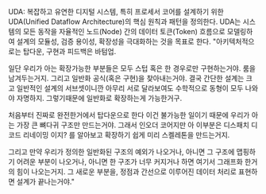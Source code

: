 UDA: 복잡하고 유연한 디지털 시스템, 특히 프로세서 코어를 설계하기 위한 UDA(Unified Dataflow Architecture)의 핵심 원칙과 패턴을 정의한다. UDA는 시스템의 모든 동작을 자율적인 노드(Node) 간의 데이터 토큰(Token) 흐름으로 모델링하여 설계의 모듈성, 검증 용이성, 확장성을 극대화하는 것을 목표로 한다.
"아키텍처적으로는 탑다운, 구현과 피드백은 바텀업.

일단 우리가 아는 확장가능한 부분들은 모두 스텁 혹은 한 경우로만 구현하는거야. 룸을 남겨두는거지. 그리고 일반화 공식(혹은 구현)을 찾아내는거야. 결국 간단한 설계는 크고 일반적인 설계의 서브셋이니깐 아무리 서로 달라보여도 수학적으로 동형이 모두 나와야 자명하지. 그렇기때문에 일반화로 확장하는게 가능한거구.

처음부터 진짜로 완전한거에서 탑다운으로 한다 이건 불가능한 일이기 때문에 우리가 아는 가장 큰 뼈다귀 구조만 만드는거야. 그래서 인오더 코어지만 아 이부분은 디스패치 디코드 리네이밍 이지? 를 알아보고 확장하기 쉽게 미리 스켈레톤을 만드는거지.

그리고 만약 우리가 정의한 일반화된 구조의 예외가 나오거나, 아니면 그 구조에 맵핑하기 어려운 부분이 나오거나, 아니면 한 구조가 너무 커지거나 하면 여기서 그래프화 한거의 힘이 나오는거지. 그 새로운 부분을, 정점과 간선으로 이루어진 데이터 처리로 표현하면 설계가 끝나는거야."
